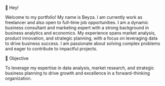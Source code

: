 👋 Hey!

Welcome to my portfolio! My name is Beyza. I am currently work as freelancer and also open to full-time job opportunities. 
I am a dynamic business consultant and marketing expert with a strong background in business analytics and economics. My experience spans market analysis, product innovation, and strategic planning, with a focus on leveraging data to drive business success. I am passionate about solving complex problems and eager to contribute to impactful projects.

🎯 Objective

To leverage my expertise in data analysis, market research, and strategic business planning to drive growth and excellence in a forward-thinking organization.
